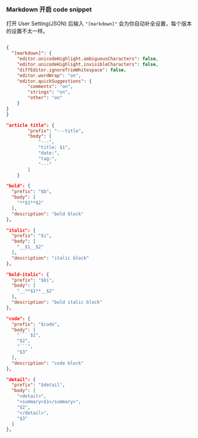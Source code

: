 


### Markdown 开启 code snippet

打开 User Setting(JSON) 后输入 `"[markdown]"` 会为你自动补全设置，每个版本的设置不太一样。

``` json

{
  "[markdown]": {
    "editor.unicodeHighlight.ambiguousCharacters": false,
    "editor.unicodeHighlight.invisibleCharacters": false,
    "diffEditor.ignoreTrimWhitespace": false,
    "editor.wordWrap": "on",
    "editor.quickSuggestions": {
        "comments": "on",
        "strings": "on",
        "other": "on"
    }
}
}

```


<ToggleContent title="Markdown">

``` json
"article title": {
		"prefix": "---title",
		"body": [
			"---",
			"title: $1",
			"date:",
			"tag:",
			"---"
		]
	}
```

``` json
"bold": {
  "prefix": "$b",
  "body": [
    "**$1**$2"
  ], 
  "description": "bold block"
},
```

``` json
"italic": {
  "prefix": "$i",
  "body": [
    "__$1__$2"
  ],
  "description": "italic block"
},
```

``` json
"bold-italic": {
  "prefix": "$bi",
  "body": [
    "__**$1**__$2"
  ], 
  "description": "bold italic block"
},
```

``` json
"code": {
  "prefix": "$code",
  "body": [
    "``` $1",
    "$2",
    "```",
    "$3"
  ],
  "description": "code block"
},
```




``` json
"detail": {
  "prefix": "$detail",
  "body": [
    "<detail>",
    "<summary>$1</summary>",
    "$2",
    "</detail>",
    "$3"
  ]
},
```

</ToggleContent>